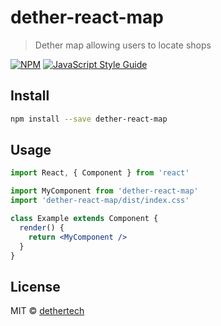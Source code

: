 # dether-react-map

> Dether map allowing users to locate shops

[![NPM](https://img.shields.io/npm/v/dether-react-map.svg)](https://www.npmjs.com/package/dether-react-map) [![JavaScript Style Guide](https://img.shields.io/badge/code_style-standard-brightgreen.svg)](https://standardjs.com)

## Install

```bash
npm install --save dether-react-map
```

## Usage

```jsx
import React, { Component } from 'react'

import MyComponent from 'dether-react-map'
import 'dether-react-map/dist/index.css'

class Example extends Component {
  render() {
    return <MyComponent />
  }
}
```

## License

MIT © [dethertech](https://github.com/dethertech)

